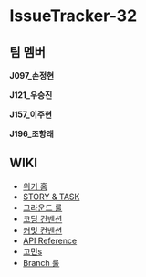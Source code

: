 # IssueTracker-32

## 팀 멤버

**J097_손정현**

**J121_우승진**

**J157_이주현**

**J196_조항래**

## WIKI
- [위키 홈](https://github.com/boostcamp-2020/IssueTracker-32/wiki)
- [STORY & TASK](https://github.com/boostcamp-2020/IssueTracker-32/wiki/STORY&TASK)
- [그라운드 룰](https://github.com/boostcamp-2020/IssueTracker-32/wiki/%5BDOC%5D-Ground-Rules)
- [코딩 컨벤션](https://github.com/boostcamp-2020/IssueTracker-32/wiki/%5BDOC%5D-Coding-Conventions)
- [커밋 컨벤션](https://github.com/boostcamp-2020/IssueTracker-32/wiki/%5BDOC%5D-Commit-Conventions)
- [API Reference](https://github.com/boostcamp-2020/IssueTracker-32/wiki/%5BDOC%5D-API-Reference)
- [고민s](https://github.com/boostcamp-2020/IssueTracker-32/wiki/%5BDOC%5D-%EA%B3%A0%EB%AF%BCs)
- [Branch 룰](https://github.com/boostcamp-2020/IssueTracker-32/wiki/%5BDOC%5D-Git-%EC%A0%84%EB%9E%B5)
